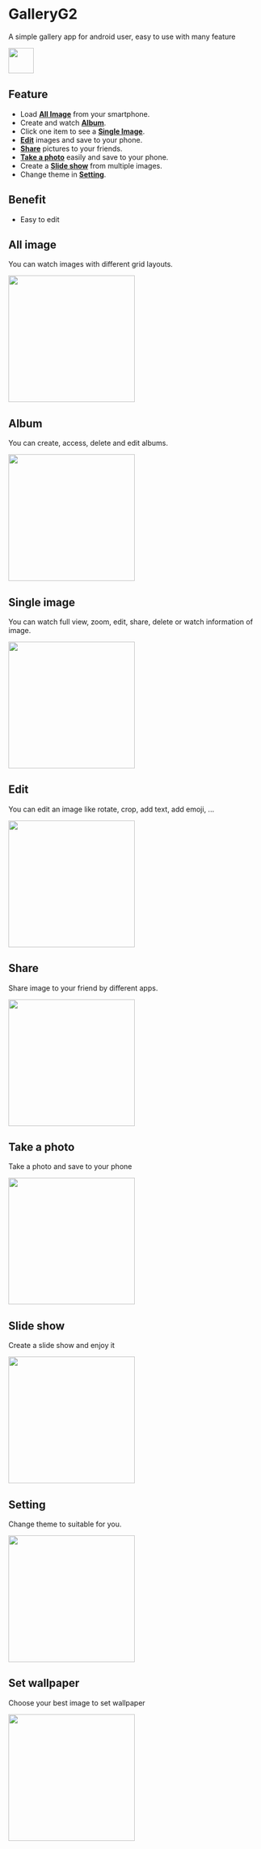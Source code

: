 # GalleryG2
A simple gallery app for android user, easy to use with many feature

<img src="https://i.imgur.com/a7iKcYH.png" width=50>

</br>

## Feature

- Load [**All Image**](#all-image) from your smartphone.
- Create and watch [**Album**](#Album).
- Click one item to see a [**Single Image**](#Single-image).
- [**Edit**](#Edit) images and save to your phone.
- [**Share**](#share) pictures to your friends.
- [**Take a photo**](#take-a-photo) easily and save to your phone.
- Create a [**Slide show**](#slide-show) from multiple images.
- Change theme in [**Setting**](#setting).

## Benefit
- Easy to edit

## All image

You can watch images with different grid layouts.

<img src="https://i.imgur.com/w17TFzJ.gif" width=250>

## Album

You can create, access, delete and edit albums.

<img src="https://i.imgur.com/48R8QJy.gif" width=250>

## Single image

You can watch full view, zoom, edit, share, delete or watch information of image.

<img src="https://i.imgur.com/82xI5wB.gif" width=250>

## Edit

You can edit an image like rotate, crop, add text, add emoji, ...

<img src="https://i.imgur.com/ezOmxrx.gif" width=250>

## Share

Share image to your friend by different apps.

<img src="https://i.imgur.com/4ZltLNO.gif" width=250>

## Take a photo

Take a photo and save to your phone

<img src="https://i.imgur.com/4ZltLNO.gif" width=250>

## Slide show

Create a slide show and enjoy it

<img src="https://i.imgur.com/wYP1Rb6.gif" width=250>

## Setting

Change theme to suitable for you.

<img src="https://i.imgur.com/qRniezm.gif" width=250>

## Set wallpaper

Choose your best image to set wallpaper

<img src="https://i.imgur.com/Kwu0Ds2.gif" width=250>
